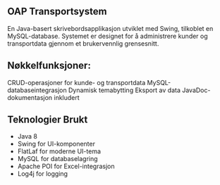 ## OAP Transportsystem


En Java-basert skrivebordsapplikasjon utviklet med Swing, tilkoblet en MySQL-database. Systemet er designet for å administrere kunder og transportdata gjennom et brukervennlig grensesnitt.

## Nøkkelfunksjoner:
CRUD-operasjoner for kunde- og transportdata
MySQL-databaseintegrasjon
Dynamisk temabytting
Eksport av data
JavaDoc-dokumentasjon inkludert

## Teknologier Brukt

- Java 8
- Swing for UI-komponenter
- FlatLaf for moderne UI-tema
- MySQL for databaselagring
- Apache POI for Excel-integrasjon
- Log4j for logging

